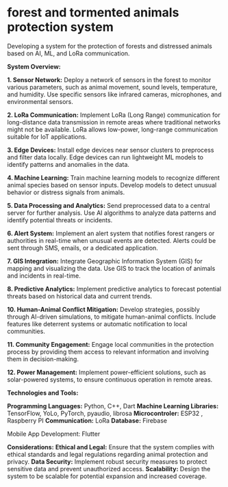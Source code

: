 # forest and tormented animals protection system 
 Developing a system for the protection of forests and distressed animals based on AI, ML, and LoRa communication.

**System Overview:**

**1. Sensor Network:**
Deploy a network of sensors in the forest to monitor various parameters, such as animal movement, sound levels, temperature, and humidity.
Use specific sensors like infrared cameras, microphones, and environmental sensors.

**2. LoRa Communication:**
Implement LoRa (Long Range) communication for long-distance data transmission in remote areas where traditional networks might not be available.
LoRa allows low-power, long-range communication suitable for IoT applications.

**3. Edge Devices:**
Install edge devices near sensor clusters to preprocess and filter data locally.
Edge devices can run lightweight ML models to identify patterns and anomalies in the data.

**4. Machine Learning:**
Train machine learning models to recognize different animal species based on sensor inputs.
Develop models to detect unusual behavior or distress signals from animals.

**5. Data Processing and Analytics:**
Send preprocessed data to a central server for further analysis.
Use AI algorithms to analyze data patterns and identify potential threats or incidents.

**6. Alert System:**
Implement an alert system that notifies forest rangers or authorities in real-time when unusual events are detected.
Alerts could be sent through SMS, emails, or a dedicated application.

**7. GIS Integration:**
Integrate Geographic Information System (GIS) for mapping and visualizing the data.
Use GIS to track the location of animals and incidents in real-time.

**8. Predictive Analytics:**
Implement predictive analytics to forecast potential threats based on historical data and current trends.

**10. Human-Animal Conflict Mitigation:**
Develop strategies, possibly through AI-driven simulations, to mitigate human-animal conflicts.
Include features like deterrent systems or automatic notification to local communities.

**11. Community Engagement:**
Engage local communities in the protection process by providing them access to relevant information and involving them in decision-making.

**12. Power Management:**
Implement power-efficient solutions, such as solar-powered systems, to ensure continuous operation in remote areas.

**Technologies and Tools:**

**Programming Languages:** Python, C++, Dart
**Machine Learning Libraries:** TensorFlow, YoLo, PyTorch, pyaudio, librosa
**Microcontroler:** ESP32 , Raspberry PI
**Communication:** LoRa
**Database:** Firebase

Mobile App Development: Flutter

**Considerations:**
**Ethical and Legal:** Ensure that the system complies with ethical standards and legal regulations regarding animal protection and privacy.
**Data Security:** Implement robust security measures to protect sensitive data and prevent unauthorized access.
**Scalability:** Design the system to be scalable for potential expansion and increased coverage.
